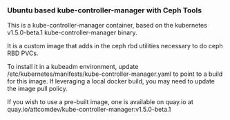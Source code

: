 ### Ubuntu based kube-controller-manager with Ceph Tools

This is a kube-controller-manager container, based on the kubernetes v1.5.0-beta.1 kube-controller-manager binary.

It is a custom image that adds in the ceph rbd utilities necessary to do ceph RBD PVCs.

To install it in a kubeadm environment, update /etc/kubernetes/manifests/kube-controller-manager.yaml to point to a build for this image.  If leveraging a local docker build, you may need to update the image pull policy.

If you wish to use a pre-built image, one is available on quay.io at quay.io/attcomdev/kube-controller-manager:v1.5.0-beta.1
